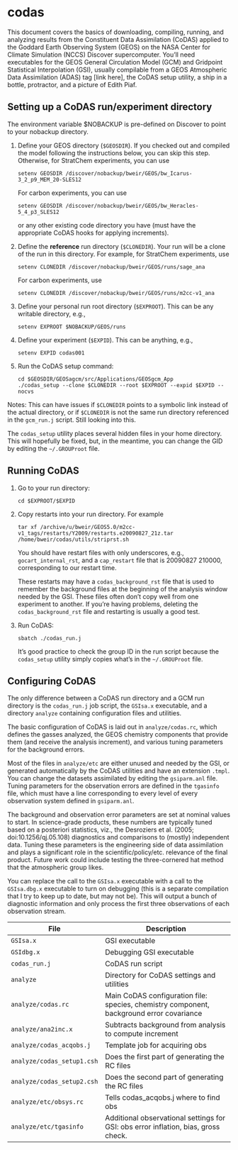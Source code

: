 # codas
This document covers the basics of downloading, compiling, running, and analyzing
results from the Constituent Data Assimilation (CoDAS) applied to the Goddard Earth Observing
System (GEOS) on the NASA Center for Climate Simulation (NCCS) Discover supercomputer. You’ll
need executables for the GEOS General Circulation Model (GCM) and Gridpoint Statistical
Interpolation (GSI), usually compilable from a GEOS Atmospheric Data Assimilation (ADAS)
tag [link here], the CoDAS setup utility, a ship in a bottle, protractor, and a picture
of Edith Piaf.

## Setting up a CoDAS run/experiment directory
The environment variable $NOBACKUP is pre-defined on Discover to point to your nobackup directory.

1. Define your GEOS directory (`$GEOSDIR`). If you checked out and compiled the model
    following the instructions below, you can skip this step. Otherwise, for StratChem
    experiments, you can use
    ```
    setenv GEOSDIR /discover/nobackup/bweir/GEOS/bw_Icarus-3_2_p9_MEM_20-SLES12
    ```
 
    For carbon experiments, you can use
    ```
    setenv GEOSDIR /discover/nobackup/bweir/GEOS/bw_Heracles-5_4_p3_SLES12
    ```
    or any other existing code directory you have (must have the appropriate CoDAS hooks for applying increments).

2. Define the **reference** run directory (`$CLONEDIR`). Your run will be a clone of the
    run in this directory. For example, for StratChem experiments, use
    ```
    setenv CLONEDIR /discover/nobackup/bweir/GEOS/runs/sage_ana
    ```
    
    For carbon experiments, use
    ```
    setenv CLONEDIR /discover/nobackup/bweir/GEOS/runs/m2cc-v1_ana
    ```

3. Define your personal run root directory (`$EXPROOT`). This can be any writable directory, e.g.,
    ```
    setenv EXPROOT $NOBACKUP/GEOS/runs
    ```

4. Define your experiment (`$EXPID`). This can be anything, e.g.,
    ```
    setenv EXPID codas001
    ```

5. Run the CoDAS setup command:
    ```
    cd $GEOSDIR/GEOSagcm/src/Applications/GEOSgcm_App
    ./codas_setup --clone $CLONEDIR --root $EXPROOT --expid $EXPID --nocvs
    ```

Notes: This can have issues if `$CLONEDIR` points to a symbolic link instead of the actual directory,
or if `$CLONEDIR` is not the same run directory referenced in the `gcm_run.j` script. Still looking into this.

The `codas_setup` utility places several hidden files in your home directory. This will hopefully be fixed,
but, in the meantime, you can change the GID by editing the `~/.GROUProot` file.

## Running CoDAS
1. Go to your run directory:
    ```
    cd $EXPROOT/$EXPID
    ```

2. Copy restarts into your run directory. For example
    ```
    tar xf /archive/u/bweir/GEOS5.0/m2cc-v1_tags/restarts/Y2009/restarts.e20090827_21z.tar
    /home/bweir/codas/utils/striprst.sh
    ```
    You should have restart files with only underscores, e.g., `gocart_internal_rst`, and a `cap_restart`
    file that is 20090827 210000, corresponding to our restart time.
        
    These restarts may have a `codas_background_rst` file that is used to remember the background files at the beginning of the analysis window needed by the GSI. These files often don’t copy well from one experiment to another. If you’re having problems, deleting the `codas_background_rst` file and restarting is usually a good test.
        
3. Run CoDAS:
    ```
    sbatch ./codas_run.j
    ```
    It’s good practice to check the group ID in the run script because the `codas_setup` utility simply copies what’s in the `~/.GROUProot` file.

## Configuring CoDAS
The only difference between a CoDAS run directory and a GCM run directory is the `codas_run.j` job script, the `GSIsa.x` executable, and a directory `analyze` containing configuration files and utilities.

The basic configuration of CoDAS is laid out in `analyze/codas.rc`, which defines the gasses analyzed, the GEOS chemistry components that provide them (and receive the analysis increment), and various tuning parameters for the background errors.

Most of the files in `analyze/etc` are either unused and needed by the GSI, or generated automatically by the CoDAS utilities and have an extension `.tmpl`. You can change the datasets assimilated by editing the `gsiparm.anl` file. Tuning parameters for the observation errors are defined in the `tgasinfo` file, which must have a line corresponding to every level of every observation system defined in `gsiparm.anl`.

The background and observation error parameters are set at nominal values to start. In science-grade products, these numbers are typically tuned based on a posteriori statistics, viz., the Desroziers et al. (2005; doi:10.1256/qj.05.108) diagnostics and comparisons to (mostly) independent data. Tuning these parameters is the engineering side of data assimilation and plays a significant role in the scientific/policy/etc. relevance of the final product. Future work could include testing the three-cornered hat method that the atmospheric group likes.

You can replace the call to the `GSIsa.x` executable with a call to the `GSIsa.dbg.x` executable to turn on debugging (this is a separate compilation that I try to keep up to date, but may not be). This will output a bunch of diagnostic information and only process the first three observations of each observation stream.

| File                       | Description |
| -------------------------- | ----------- |
| `GSIsa.x`                  | GSI executable |
| `GSIdbg.x`                 | Debugging GSI executable |
| `codas_run.j`              | CoDAS run script |
| `analyze`                  | Directory for CoDAS settings and utilities |
| `analyze/codas.rc`         | Main CoDAS configuration file: species, chemistry component, background error covariance |
| `analyze/ana2inc.x`        | Subtracts background from analysis to compute increment |
| `analyze/codas_acqobs.j`   | Template job for acquiring obs |
| `analyze/codas_setup1.csh` | Does the first part of generating the RC files |
| `analyze/codas_setup2.csh` | Does the second part of generating the RC files |
| `analyze/etc/obsys.rc`     | Tells codas_acqobs.j where to find obs |
| `analyze/etc/tgasinfo`     | Additional observational settings for GSI: obs error inflation, bias, gross check. |



